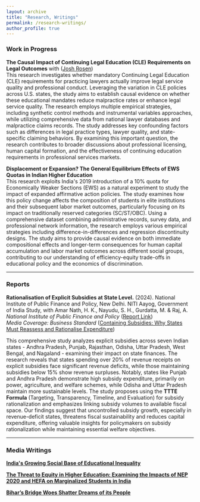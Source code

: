 ```yaml
---
layout: archive
title: "Research, Writings"
permalink: /research-writings/
author_profile: true
---
```


### Work in Progress

**The Causal Impact of Continuing Legal Education (CLE) Requirements on Legal Outcomes** with ([Josh Rosen](https://joshrrosen.github.io/personal-website/))  
This research investigates whether mandatory Continuing Legal Education (CLE) requirements for practicing lawyers actually improve legal service quality and professional conduct. Leveraging the variation in CLE policies across U.S. states, the study aims to establish causal evidence on whether these educational mandates reduce malpractice rates or enhance legal service quality. The research employs multiple empirical strategies, including synthetic control methods and instrumental variables approaches, while utilizing comprehensive data from national lawyer databases and malpractice claims records. The study addresses key confounding factors such as differences in legal practice types, lawyer quality, and state-specific claiming behaviors. By examining this important question, the research contributes to broader discussions about professional licensing, human capital formation, and the effectiveness of continuing education requirements in professional services markets.

**Displacement or Expansion? The General Equilibrium Effects of EWS Quotas in Indian Higher Education**  
This research exploits India's 2019 introduction of a 10% quota for Economically Weaker Sections (EWS) as a natural experiment to study the impact of expanded affirmative action policies. The study examines how this policy change affects the composition of students in elite institutions and their subsequent labor market outcomes, particularly focusing on its impact on traditionally reserved categories (SC/ST/OBC). Using a comprehensive dataset combining administrative records, survey data, and professional network information, the research employs various empirical strategies including difference-in-differences and regression discontinuity designs. The study aims to provide causal evidence on both immediate compositional effects and longer-term consequences for human capital accumulation and labor market outcomes across different social groups, contributing to our understanding of efficiency-equity trade-offs in educational policy and the economics of discrimination.

---

### Reports

**Rationalisation of Explicit Subsidies at State Level.** (2024). National Institute of Public Finance and Policy, New Delhi. NITI Aayog, Government of India Study, with Amar Nath, H. K., Nayudu, S. H., Gurdatta, M. & Raj, A.  
*National Institute of Public Finance and Policy* ([Report Link](https://nipfp.org.in/publications/reports/1440))  
*Media Coverage: Business Standard* ([Containing Subsidies: Why States Must Reassess and Rationalise Expenditure](https://www.business-standard.com/opinion/editorial/containing-subsidies-why-states-must-reassess-and-rationalise-expenditure-124082201416_1.html))  

This comprehensive study analyzes explicit subsidies across seven Indian states - Andhra Pradesh, Punjab, Rajasthan, Odisha, Uttar Pradesh, West Bengal, and Nagaland - examining their impact on state finances. The research reveals that states spending over 20% of revenue receipts on explicit subsidies face significant revenue deficits, while those maintaining subsidies below 15% show revenue surpluses. Notably, states like Punjab and Andhra Pradesh demonstrate high subsidy expenditure, primarily on power, agriculture, and welfare schemes, while Odisha and Uttar Pradesh maintain more sustainable levels. The study proposes using the **TTTE Formula** (Targeting, Transparency, Timeline, and Evaluation) for subsidy rationalization and emphasizes linking subsidy volumes to available fiscal space. Our findings suggest that uncontrolled subsidy growth, especially in revenue-deficit states, threatens fiscal sustainability and reduces capital expenditure, offering valuable insights for policymakers on subsidy rationalization while maintaining essential welfare objectives.

---

### Media Writings

**[India's Growing Social Base of Educational Inequality](https://www.newsclick.in/survival-privileged-why-budget-24-matters-marginalised)**  

**[The Threat to Equity in Higher Education: Examining the Impacts of NEP 2020 and HEFA on Marginalized Students in India](https://www.newsclick.in/HEFA-NEP-Spell-Doom-Higher-Ed-Especially-Marginalised-Students)**  

**[Bihar’s Bridge Woes Shatter Dreams of its People](https://www.newsclick.in/bihars-bridge-woes-shatter-dreams-its-people)**  
